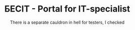 # <h1 align="center">БЕСIT - Portal for IT-specialist</h1>
<p align="center">There is a separate cauldron in hell for testers, I checked</p>
